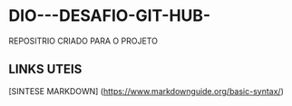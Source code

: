 # DIO---DESAFIO-GIT-HUB-
REPOSITRIO CRIADO PARA O PROJETO


## LINKS UTEIS 
[SINTESE MARKDOWN] (https://www.markdownguide.org/basic-syntax/)
